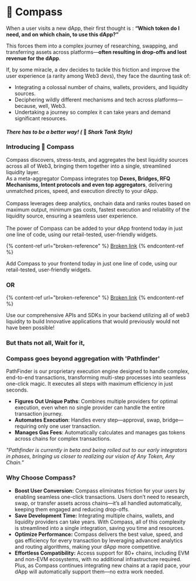 # 🧭 Compass&#x20;

When a user visits a new dApp, their first thought is : **“Which token do I need, and on which chain, to use this dApp?”**

This forces them into a complex journey of researching, swapping, and transferring assets across platforms—**often resulting in drop-offs and lost revenue for the dApp**.

If, by some miracle, a dev decides to tackle this friction and improve the user experience (a rarity among Web3 devs), they face the daunting task of:

* Integrating a colossal number of chains, wallets, providers, and liquidity sources.
* Deciphering wildly different mechanisms and tech across platforms—because, well, Web3.
* Undertaking a journey so complex it can take years and demand significant resources.

#### _There has to be a better way! (_ :shark: _Shark Tank Style)_

### Introducing :compass: Compass

Compass discovers, stress-tests, and aggregates the best liquidity sources across all of Web3, bringing them together into a single, streamlined liquidity layer.\
As a meta-aggregator Compass integrates top **Dexes, Bridges, RFQ Mechanisms, Intent protocols and even top aggregators**, delivering unmatched prices, speed, and execution directly to your dApp.\
\
Compass leverages deep analytics, onchain data and ranks routes based on maximum output, minimum gas costs, fastest execution and reliability of the liquidity source, ensuring a seamless user experience.\
\
The power of Compass can be added to your dApp frontend today in just one line of code, using our retail-tested, user-friendly widgets.

{% content-ref url="broken-reference" %}
[Broken link](broken-reference)
{% endcontent-ref %}

Add Compass to your frontend today in just one line of code, using our retail-tested, user-friendly widgets.

### OR

{% content-ref url="broken-reference" %}
[Broken link](broken-reference)
{% endcontent-ref %}

Use our comprehensive APIs and SDKs in your backend utilizing all of web3 liquidity to build Innovative applications that would previously would not have been possible!

### But thats not all, Wait for it,

### Compass goes beyond aggregation with 'Pathfinder'

PathFinder is our proprietary execution engine designed to handle complex, end-to-end transactions, transforming multi-step processes into seamless one-click magic. It executes all steps with maximum efficiency in just seconds.

* **Figures Out Unique Paths**: Combines multiple providers for optimal execution, even when no single provider can handle the entire transaction journey.
* **Automates Execution**: Handles every step—approval, swap, bridge—requiring only one user transaction.
* **Manages Gas Fees**: Automatically calculates and manages gas tokens across chains for complex transactions.

_"Pathfinder is currently in beta and being rolled out to our early integrators in phases, bringing us closer to realizing our vision of Any Token, Any Chain."_

### Why Choose Compass?

* **Boost User Conversion:** Compass eliminates friction for your users by enabling seamless one-click transactions. Users don’t need to research, swap, or transfer assets across chains—it’s all handled automatically, keeping them engaged and reducing drop-offs.
* **Save Development Time:** Integrating multiple chains, wallets, and liquidity providers can take years. With Compass, all of this complexity is streamlined into a single integration, saving you time and resources.
* **Optimize Performance:** Compass delivers the best value, speed, and gas efficiency for every transaction by leveraging advanced analytics and routing algorithms, making your dApp more competitive.
* **Effortless Compatibility:** Access support for 80+ chains, including EVM and non-EVM ecosystems, with no additional infrastructure required. Plus, as Compass continues integrating new chains at a rapid pace, your dApp will automatically support them—no extra work needed.
